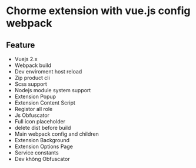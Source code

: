 # Chorme extension with vue.js config webpack

## Feature
- Vuejs 2.x
- Webpack build
- Dev enviroment host reload
- Zip product cli
- Scss support
- Nodejs module system support
- Extension Popup
- Extension Content Script
- Registor all role
- Js Obfuscator
- Full icon placeholder
- delete dist before build
- Main webpack config and children
- Extension Background
- Extension Options Page
- Service constants
- Dev không Obfuscator